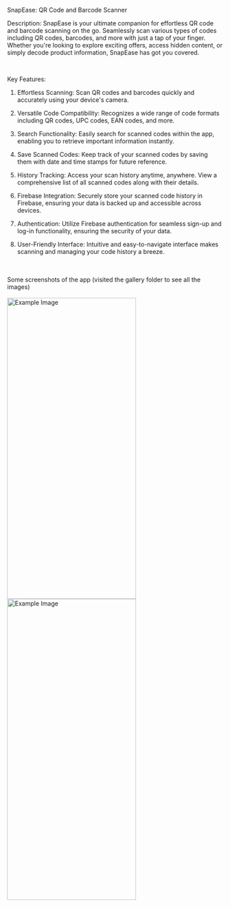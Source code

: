 SnapEase: QR Code and Barcode Scanner

Description:
SnapEase is your ultimate companion for effortless QR code and barcode scanning on the go. Seamlessly scan various types of codes including QR codes, barcodes, and more with just a tap of your finger. Whether you're looking to explore exciting offers, access hidden content, or simply decode product information, SnapEase has got you covered.

<br />

Key Features:

1. Effortless Scanning: Scan QR codes and barcodes quickly and accurately using your device's camera.

2. Versatile Code Compatibility: Recognizes a wide range of code formats including QR codes, UPC codes, EAN codes, and more.

3. Search Functionality: Easily search for scanned codes within the app, enabling you to retrieve important information instantly.

4. Save Scanned Codes: Keep track of your scanned codes by saving them with date and time stamps for future reference.

5. History Tracking: Access your scan history anytime, anywhere. View a comprehensive list of all scanned codes along with their details.

6. Firebase Integration: Securely store your scanned code history in Firebase, ensuring your data is backed up and accessible across devices.

7. Authentication: Utilize Firebase authentication for seamless sign-up and log-in functionality, ensuring the security of your data.

8. User-Friendly Interface: Intuitive and easy-to-navigate interface makes scanning and managing your code history a breeze.



<br /><br />
Some screenshots of the app (visited the gallery folder to see all the images)
<br /><br />
<img src="https://github.com/Shubhamghude808/SnapEase_Android_App/assets/112695994/6847cbd3-a606-41fe-be4b-fa2e1908a5cc" alt="Example Image" width="300" height="700">
<img src="https://github.com/Shubhamghude808/SnapEase_Android_App/assets/112695994/10b90dcf-ca11-4501-9008-ee7405acc52f" alt="Example Image" width="300" height="700">

